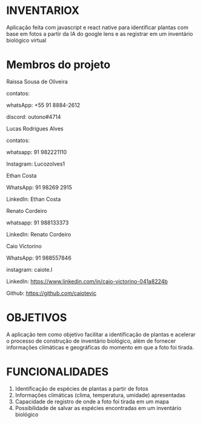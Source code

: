 # INVENTARIOX
Aplicação feita com javascript e react native para identificar plantas com base em fotos a partir da IA do google lens e as registrar em um inventário biológico virtual

# Membros do projeto

 Raissa Sousa de Oliveira
 
 contatos:
 
 whatsApp: +55 91 8884-2612
 
 discord: outono#4714
 
 
 
 Lucas Rodrigues Alves
 
 contatos:
 
 whatsapp: 91 982221110
 
 Instagram: Lucozolves1
 
 
 
 Ethan Costa
 
  WhatsApp: 91 98269 2915 
  
  LinkedIn: Ethan Costa
  
  
  
  Renato Cordeiro
  
  whatsapp: 91 988133373
  
  LinkedIn: Renato Cordeiro
  
  
  
  Caio Victorino 
  
  WhatsApp: 91 988557846
  
  instagram: caiote.l
  
  LinkedIn: https://www.linkedin.com/in/caio-victorino-041a8224b
  
  Github: https://github.com/caiotevic
  
  
  
  # OBJETIVOS
  
  A aplicação tem como objetivo facilitar a identificação de plantas e acelerar o processo de construção de inventário biológico, além de fornecer informações climáticas e geográficas do momento em que a foto foi tirada. 
  
  # FUNCIONALIDADES
  
  1. Identificação de espécies de plantas a partir de fotos
  2. Informações climáticas (clima, temperatura, umidade) apresentadas
  3. Capacidade de registro de onde a foto foi tirada em um mapa
  4. Possibilidade de salvar as espécies encontradas em um inventário biológico
